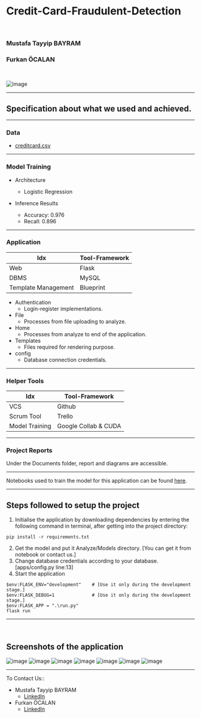 # Credit-Card-Fraudulent-Detection

<br>

### Mustafa Tayyip BAYRAM   
### Furkan ÖCALAN  

<br>

![image](https://user-images.githubusercontent.com/60510780/188311216-8c1e087d-ebac-4565-9d8d-87189d327ab3.png)

<hr>



## Specification about what we used and achieved.

***************
### Data

- [creditcard.csv](https://www.kaggle.com/datasets/mlg-ulb/creditcardfraud)

***************

### Model Training

- Architecture
    - Logistic Regression

- Inference Results
    - Accuracy: 0.976
    - Recall: 0.896

***************

### Application  

| Idx | Tool-Framework |
| ------ | ------ |
| Web | Flask |
| DBMS | MySQL |
| Template Management | Blueprint |

- Authentication
    - Login-register implementations.
- File
    - Processes from file uploading to analyze.
- Home
    - Processes from analyze to end of the application.
- Templates
    - Files required for rendering purpose.
- config
    - Database connection credentials.

***************
### Helper Tools 

| Idx | Tool-Framework |
| ------ | ------ |
| VCS | Github |
| Scrum Tool | Trello |
| Model Training | Google Collab & CUDA |

***************
### Project Reports

Under the Documents folder, report and diagrams are accessible.

***************

Notebooks used to train the model for this application can be found [here](ANALYSIS.ipynb).

<hr>

## Steps followed to setup the project

1. Initialise the application by downloading dependencies  by entering the following command in terminal, after getting into the project directory:

```(bash)
pip install -r requirements.txt
```

2. Get the model and put it Analyze/Models directory. [You can get it from notebook or contact us.]
3. Change database credentials according to your database. [apps/config.py line:13]
4. Start the application
```(bash)
$env:FLASK_ENV="development"    # [Use it only during the development stage.]
$env:FLASK_DEBUG=1              # [Use it only during the development stage.]
$env:FLASK_APP = ".\run.py"
flask run
```

<hr>

<br>

 
## Screenshots of the application

![image](https://user-images.githubusercontent.com/60510780/188311541-23073f97-e9c9-4f7f-a28f-23acbd4339b5.png)
![image](https://user-images.githubusercontent.com/60510780/188311560-3c72ad33-4ae6-4e6c-870d-03de13064e36.png)
![image](https://user-images.githubusercontent.com/60510780/188311568-353600cc-3012-417d-a17a-8f291257a5a2.png)
![image](https://user-images.githubusercontent.com/60510780/188311580-a7861455-d42e-4998-bdbd-dd27b7ae3cd7.png)
![image](https://user-images.githubusercontent.com/60510780/188311589-5c002eea-6c80-4030-849e-c60c3c11a41d.png)
![image](https://user-images.githubusercontent.com/60510780/188311596-660bcf09-2533-4091-ade4-40020cd64bad.png)
![image](https://user-images.githubusercontent.com/60510780/188311599-f0c45358-5cd7-40d2-b862-8769031a3cad.png)

<hr>


To Contact Us::
- Mustafa Tayyip BAYRAM
    - [LinkedIn](https://www.linkedin.com/in/mutabay/)
- Furkan ÖCALAN
    - [LinkedIn](https://www.linkedin.com/in/furkan-ocalan-16186a174/)




